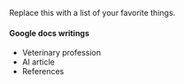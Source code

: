 Replace this with a list of your favorite things.
#### Google docs writings
* Veterinary profession
* AI article
* References
